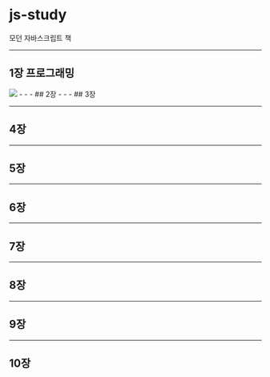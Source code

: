 # js-study
모던 자바스크립트 책<br>

- - -
## 1장 프로그래밍
<img src="/path/to/js_study-04.jpg">
- - -
## 2장
- - -
## 3장

- - -
## 4장
- - -
## 5장
- - -
## 6장
- - -
## 7장
- - -
## 8장
- - -
## 9장
- - -
## 10장



